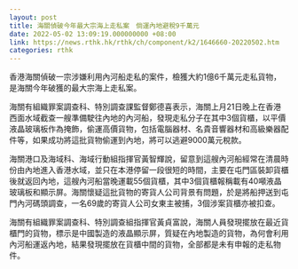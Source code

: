 ```yaml
---
layout: post
title: 海關偵破今年最大宗海上走私案　倘運內地避稅9千萬元
date: 2022-05-02 13:09:19.000000000 +08:00
link: https://news.rthk.hk/rthk/ch/component/k2/1646660-20220502.htm
categories: rthk
---
```


​香港海關偵破一宗涉嫌利用內河船走私的案件，檢獲大約1億6千萬元走私貨物，是海關今年破獲的最大宗海上走私案。

海關有組織罪案調查科、特別調查課監督鄭德喜表示，海關上月21日晚上在香港西面水域截查一艘準備駛往內地的內河船，發現走私分子在其中3個貨櫃，以平價液晶玻璃板作為掩飾，偷運高價貨物，包括電腦器材、名貴音響器材和高級樂器配件等，如果成功將這批貨物偷運到內地，將可以逃避9000萬元稅款。

海關港口及海域科、海域行動組指揮官黃智輝說，留意到這艘內河船經常在清晨時份由內地進入香港水域，並只在本港停留一段很短的時間，主要在屯門區裝卸貨櫃後就返回內地，這艘內河船當晚運載55個貨櫃，其中3個貨櫃報稱載有40噸液晶玻璃板和顯示屏。海關懷疑這批貨物的寄貨人公司背景有問題，於是將船押送到屯門內河碼頭調查，一名69歲的寄貨人公司女東主被捕，3個涉案貨櫃亦被扣查。

海關有組織罪案調查科、特別調查組指揮官黃貞富說，海關人員發現擺放在最近貨櫃門的貨物，標示是中國製造的液晶顯示屏，質疑在內地製造的貨物，為何會利用內河船運返內地，結果發現擺放在貨櫃中間的貨物，全部都是未有申報的走私物件。
